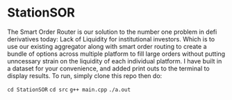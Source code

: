 # StationSOR


The Smart Order Router is our solution to the number one problem in defi derivatives today: Lack of Liquidity for institutional investors.
Which is to use our existing aggregator along with smart order routing to create a bundle of options across multiple platform to fill large orders without putting unncessary strain on the liquidity of each individual platform. I have built in a dataset for your convenience, and added print outs to the terminal to display results. To run, simply clone this repo then do:

```cd StationSOR```
```cd src```
```g++ main.cpp```
```./a.out```
